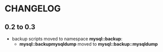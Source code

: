 # CHANGELOG

## 0.2 to 0.3

* backup scripts moved to namespace **mysql::backup**:
  * **mysql::backupmysqldump** moved to **mysql::backup::mysqldump**
